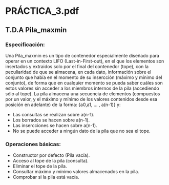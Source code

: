 # PRÁCTICA_3.pdf 

## T.D.A Pila_maxmin
### Especificación: 
Una Pila_maxmin es un tipo de contenedor especialmente diseñado para operar en un contexto LIFO (Last-in-First-out), en el que los elementos son insertados y extraidos solo por el final del contenedor (tope), con la peculiaridad de que se almacena, en cada dato, información sobre el conjunto que había en el momento de su insercción (máximo y mínimo del conjunto), de forma que en cualquier momento se pueda saber cuáles son estos valores sin acceder a los miembros internos de la pila (accediendo sólo al tope). La pila almacena una secuencia de elementos (compuestos por un valor, y el máximo y mínimo de los valores contenidos desde esa posición en adelante) de la forma: {a0,a1, ... , a(n-1)} y:
* Las consultas se realizan sobre a(n-1).
* Los borrados se hacen sobre a(n-1).
* Las insercciones se hacen sobre a(n-1).
* No se puede acceder a ningún dato de la pila que no sea el tope. 
### Operaciones básicas:
* Constructor por defecto (Pila vacía).
* Acceso al tope de la pila (consulta).
* Eliminar el tope de la pila. 
* Consultar máximo y mínimo valores almacenados en la pila.
* Comprobar si la pila está vacía.

